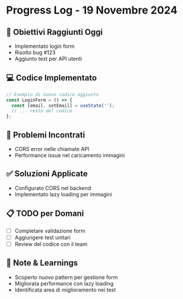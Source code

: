 # Progress Log - 19 Novembre 2024

## 🎯 Obiettivi Raggiunti Oggi
- Implementato login form
- Risolto bug #123
- Aggiunto test per API utenti

## 💻 Codice Implementato
```javascript
// Esempio di nuovo codice aggiunto
const LoginForm = () => {
  const [email, setEmail] = useState('');
  // ... resto del codice
};
```

## 🐛 Problemi Incontrati
- CORS error nelle chiamate API
- Performance issue nel caricamento immagini

## ✅ Soluzioni Applicate
- Configurato CORS nel backend
- Implementato lazy loading per immagini

## 📋 TODO per Domani
- [ ] Completare validazione form
- [ ] Aggiungere test unitari
- [ ] Review del codice con il team

## 📝 Note & Learnings
- Scoperto nuovo pattern per gestione form
- Migliorata performance con lazy loading
- Identificata area di miglioramento nei test
